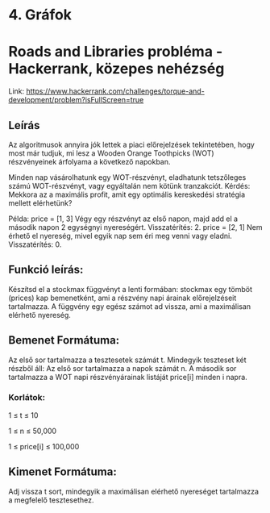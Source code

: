 # 4. Gráfok
# Roads and Libraries probléma - Hackerrank, közepes nehézség
Link: https://www.hackerrank.com/challenges/torque-and-development/problem?isFullScreen=true

## Leírás
Az algoritmusok annyira jók lettek a piaci előrejelzések tekintetében, hogy most már tudjuk, mi lesz a Wooden Orange Toothpicks (WOT) részvényeinek árfolyama a következő napokban.

Minden nap vásárolhatunk egy WOT-részvényt, eladhatunk tetszőleges számú WOT-részvényt, vagy egyáltalán nem kötünk tranzakciót. 
Kérdés: Mekkora az a maximális profit, amit egy optimális kereskedési stratégia mellett elérhetünk?

Példa: price = [1, 3]
Végy egy részvényt az első napon, majd add el a második napon 2 egységnyi nyereségért. Visszatérítés: 2.
price = [2, 1]
Nem érhető el nyereség, mivel egyik nap sem éri meg venni vagy eladni. Visszatérítés: 0.

## Funkció leírás: 
Készítsd el a stockmax függvényt a lenti formában:
stockmax egy tömböt (prices) kap bemenetként, ami a részvény napi árainak előrejelzéseit tartalmazza.
A függvény egy egész számot ad vissza, ami a maximálisan elérhető nyereség.

## Bemenet Formátuma:
Az első sor tartalmazza a tesztesetek számát t.
Mindegyik teszteset két részből áll:
Az első sor tartalmazza a napok számát n.
A második sor tartalmazza a WOT napi részvényárainak listáját price[i] minden i napra.

### Korlátok:
1 ≤ t ≤ 10

1 ≤ n ≤ 50,000

1 ≤ price[i] ≤ 100,000


## Kimenet Formátuma: 
Adj vissza t sort, mindegyik a maximálisan elérhető nyereséget tartalmazza a megfelelő tesztesethez.